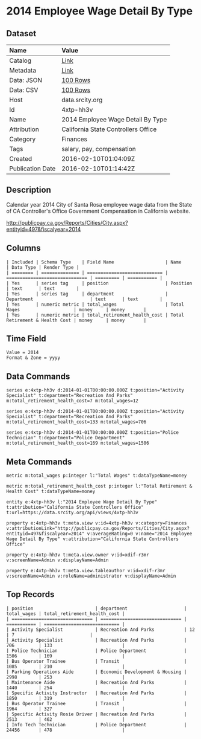 # 2014 Employee Wage Detail By Type

## Dataset

| Name | Value |
| :--- | :---- |
| Catalog | [Link](https://catalog.data.gov/dataset/2014-employee-wage-detail-by-type) |
| Metadata | [Link](https://data.srcity.org/api/views/4xtp-hh3v) |
| Data: JSON | [100 Rows](https://data.srcity.org/api/views/4xtp-hh3v/rows.json?max_rows=100) |
| Data: CSV | [100 Rows](https://data.srcity.org/api/views/4xtp-hh3v/rows.csv?max_rows=100) |
| Host | data.srcity.org |
| Id | 4xtp-hh3v |
| Name | 2014 Employee Wage Detail By Type |
| Attribution | California State Controllers Office |
| Category | Finances |
| Tags | salary, pay, compensation |
| Created | 2016-02-10T01:04:09Z |
| Publication Date | 2016-02-10T01:14:42Z |

## Description

Calendar year 2014 City of Santa Rosa employee wage data from the State of CA Controller's Office Government Compensation in California website.

http://publicpay.ca.gov/Reports/Cities/City.aspx?entityid=497&fiscalyear=2014

## Columns

```ls
| Included | Schema Type    | Field Name                   | Name                           | Data Type | Render Type |
| ======== | ============== | ============================ | ============================== | ========= | =========== |
| Yes      | series tag     | position                     | Position                       | text      | text        |
| Yes      | series tag     | department                   | Department                     | text      | text        |
| Yes      | numeric metric | total_wages                  | Total Wages                    | money     | money       |
| Yes      | numeric metric | total_retirement_health_cost | Total Retirement & Health Cost | money     | money       |
```

## Time Field

```ls
Value = 2014
Format & Zone = yyyy
```

## Data Commands

```ls
series e:4xtp-hh3v d:2014-01-01T00:00:00.000Z t:position="Activity Specialist" t:department="Recreation And Parks" m:total_retirement_health_cost=7 m:total_wages=12

series e:4xtp-hh3v d:2014-01-01T00:00:00.000Z t:position="Activity Specialist" t:department="Recreation And Parks" m:total_retirement_health_cost=133 m:total_wages=706

series e:4xtp-hh3v d:2014-01-01T00:00:00.000Z t:position="Police Technician" t:department="Police Department" m:total_retirement_health_cost=169 m:total_wages=1506
```

## Meta Commands

```ls
metric m:total_wages p:integer l:"Total Wages" t:dataTypeName=money

metric m:total_retirement_health_cost p:integer l:"Total Retirement & Health Cost" t:dataTypeName=money

entity e:4xtp-hh3v l:"2014 Employee Wage Detail By Type" t:attribution="California State Controllers Office" t:url=https://data.srcity.org/api/views/4xtp-hh3v

property e:4xtp-hh3v t:meta.view v:id=4xtp-hh3v v:category=Finances v:attributionLink="http://publicpay.ca.gov/Reports/Cities/City.aspx?entityid=497&fiscalyear=2014" v:averageRating=0 v:name="2014 Employee Wage Detail By Type" v:attribution="California State Controllers Office"

property e:4xtp-hh3v t:meta.view.owner v:id=xdif-r3mr v:screenName=Admin v:displayName=Admin

property e:4xtp-hh3v t:meta.view.tableauthor v:id=xdif-r3mr v:screenName=Admin v:roleName=administrator v:displayName=Admin
```

## Top Records

```ls
| position                       | department                     | total_wages | total_retirement_health_cost | 
| ============================== | ============================== | =========== | ============================ | 
| Activity Specialist            | Recreation And Parks           | 12          | 7                            | 
| Activity Specialist            | Recreation And Parks           | 706         | 133                          | 
| Police Technician              | Police Department              | 1506        | 169                          | 
| Bus Operator Trainee           | Transit                        | 1085        | 210                          | 
| Parking Operations Aide        | Economic Development & Housing | 2998        | 253                          | 
| Maintenance Aide               | Recreation And Parks           | 1440        | 254                          | 
| Specific Activity Instructor   | Recreation And Parks           | 1850        | 319                          | 
| Bus Operator Trainee           | Transit                        | 1964        | 327                          | 
| Specific Activity Rosie Driver | Recreation And Parks           | 2513        | 462                          | 
| Info Tech Technician           | Police Department              | 24456       | 478                          | 
```